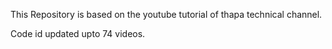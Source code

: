 This Repository is based on the youtube tutorial of thapa technical channel.

Code id updated upto 74 videos.
